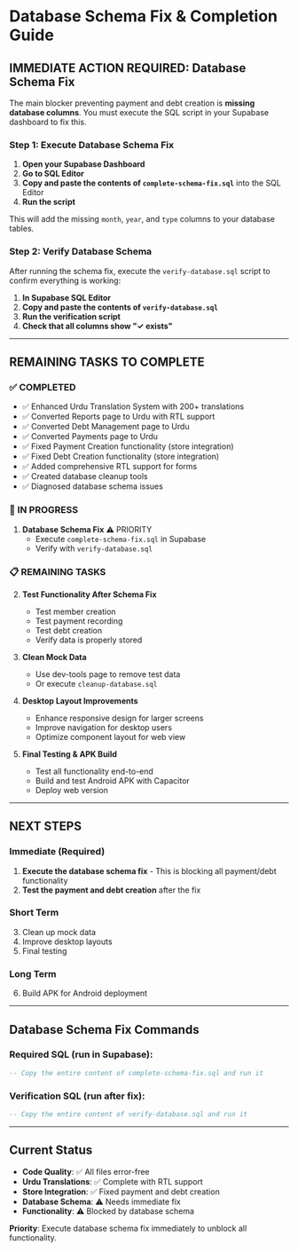 # Database Schema Fix & Completion Guide

## IMMEDIATE ACTION REQUIRED: Database Schema Fix

The main blocker preventing payment and debt creation is **missing database columns**. You must execute the SQL script in your Supabase dashboard to fix this.

### Step 1: Execute Database Schema Fix

1. **Open your Supabase Dashboard**
2. **Go to SQL Editor**
3. **Copy and paste the contents of `complete-schema-fix.sql`** into the SQL Editor
4. **Run the script**

This will add the missing `month`, `year`, and `type` columns to your database tables.

### Step 2: Verify Database Schema

After running the schema fix, execute the `verify-database.sql` script to confirm everything is working:

1. **In Supabase SQL Editor**
2. **Copy and paste the contents of `verify-database.sql`**
3. **Run the verification script**
4. **Check that all columns show "✓ exists"**

---

## REMAINING TASKS TO COMPLETE

### ✅ COMPLETED
- ✅ Enhanced Urdu Translation System with 200+ translations
- ✅ Converted Reports page to Urdu with RTL support
- ✅ Converted Debt Management page to Urdu
- ✅ Converted Payments page to Urdu
- ✅ Fixed Payment Creation functionality (store integration)
- ✅ Fixed Debt Creation functionality (store integration)
- ✅ Added comprehensive RTL support for forms
- ✅ Created database cleanup tools
- ✅ Diagnosed database schema issues

### 🔄 IN PROGRESS
1. **Database Schema Fix** ⚠️ PRIORITY
   - Execute `complete-schema-fix.sql` in Supabase
   - Verify with `verify-database.sql`

### 📋 REMAINING TASKS

2. **Test Functionality After Schema Fix**
   - Test member creation
   - Test payment recording
   - Test debt creation
   - Verify data is properly stored

3. **Clean Mock Data**
   - Use dev-tools page to remove test data
   - Or execute `cleanup-database.sql`

4. **Desktop Layout Improvements**
   - Enhance responsive design for larger screens
   - Improve navigation for desktop users
   - Optimize component layout for web view

5. **Final Testing & APK Build**
   - Test all functionality end-to-end
   - Build and test Android APK with Capacitor
   - Deploy web version

---

## NEXT STEPS

### Immediate (Required)
1. **Execute the database schema fix** - This is blocking all payment/debt functionality
2. **Test the payment and debt creation** after the fix

### Short Term
3. Clean up mock data
4. Improve desktop layouts
5. Final testing

### Long Term
6. Build APK for Android deployment

---

## Database Schema Fix Commands

### Required SQL (run in Supabase):
```sql
-- Copy the entire content of complete-schema-fix.sql and run it
```

### Verification SQL (run after fix):
```sql
-- Copy the entire content of verify-database.sql and run it
```

---

## Current Status
- **Code Quality**: ✅ All files error-free
- **Urdu Translations**: ✅ Complete with RTL support
- **Store Integration**: ✅ Fixed payment and debt creation
- **Database Schema**: ⚠️ Needs immediate fix
- **Functionality**: ⚠️ Blocked by database schema

**Priority**: Execute database schema fix immediately to unblock all functionality.
